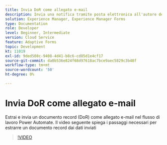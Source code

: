 ```yaml
---
title: Invia DoR come allegato e-mail
description: Invia una notifica tramite posta elettronica all'autore del messaggio di invio con DoR come allegato di posta elettronica
solution: Experience Manager, Experience Manager Forms
type: Documentation
role: Developer
level: Beginner, Intermediate
version: Cloud Service
feature: Adaptive Forms
topic: Development
kt: 11019
exl-id: 9ded508c-9408-4d41-b8c6-cd85d1e4cf17
source-git-commit: da0b536e824f68d97618ac7bce9aec5829c3b48f
workflow-type: tm+mt
source-wordcount: '50'
ht-degree: 0%

---
```


# Invia DoR come allegato e-mail

Estrai e invia un documento record (DoR) come allegato e-mail nel flusso di lavoro Power Automate.
Il video seguente spiega i passaggi necessari per estrarre un documento record dai dati inviati
>[!VIDEO](https://video.tv.adobe.com/v/346731?quality=12&learn=on)
